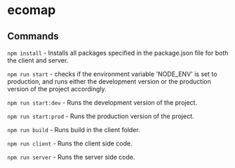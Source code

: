 # ecomap

## Commands

`npm install` - Installs all packages specified in the package.json file for both the client and server.

`npm run start` - checks if the environment variable 'NODE_ENV' is set to production, and runs either the development version or the production version of the project accordingly.

`npm run start:dev` - Runs the development version of the project.

`npm run start:prod` - Runs the production version of the project.

`npm run build` - Runs build in the client folder.

`npm run client` - Runs the client side code.

`npm run server` - Runs the server side code.


